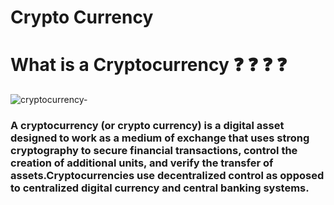 # Crypto Currency

# What is a Cryptocurrency :question: :question: :question: :question:

![cryptocurrency-](https://user-images.githubusercontent.com/56226813/78174509-001c3400-7477-11ea-9b13-213dbd109946.jpg)

### A cryptocurrency (or crypto currency) is a digital asset designed to work as a medium of exchange that uses strong cryptography to secure financial transactions, control the creation of additional units, and verify the transfer of assets.Cryptocurrencies use decentralized control as opposed to centralized digital currency and central banking systems.
